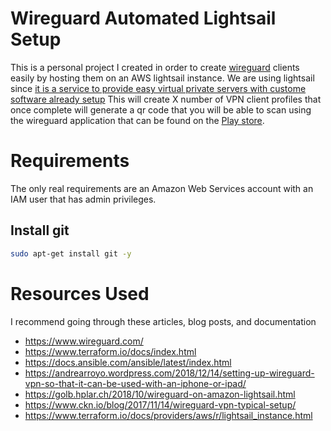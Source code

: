 # Wireguard Automated Lightsail Setup

This is a personal project I created in order to create
[wireguard](https://www.wireguard.com/) clients easily by hosting them on an AWS lightsail instance.
We are using lightsail since [it is a service to provide easy virtual private servers with custome software already setup](https://www.terraform.io/docs/providers/aws/r/lightsail_instance.html)
This will create X number of VPN client profiles that once complete will generate a qr code that you will be able to scan using the wireguard application that can be found on the 
[Play store](https://play.google.com/store/apps/details?id=com.wireguard.android).


# Requirements

The only real requirements are an Amazon Web Services account with an IAM user that has admin privileges.

## Install git
```bash
sudo apt-get install git -y
```

# Resources Used

I recommend going through these articles, blog posts, and documentation

- https://www.wireguard.com/
- https://www.terraform.io/docs/index.html
- https://docs.ansible.com/ansible/latest/index.html
- https://andrearroyo.wordpress.com/2018/12/14/setting-up-wireguard-vpn-so-that-it-can-be-used-with-an-iphone-or-ipad/
- https://golb.hplar.ch/2018/10/wireguard-on-amazon-lightsail.html
- https://www.ckn.io/blog/2017/11/14/wireguard-vpn-typical-setup/
- https://www.terraform.io/docs/providers/aws/r/lightsail_instance.html
